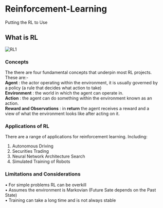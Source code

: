 # Reinforcement-Learning
Putting the RL to Use
## What is RL
![RL1](https://user-images.githubusercontent.com/16501642/139697600-6410feb9-9a0c-4e9b-beda-302e46fea4a9.png)
### Concepts 
The there are four fundamental concepts that 
underpin most RL projects.    
These are:-    
 **Agent** : the actor operating within the environment, it is usually governed by a policy (a rule that decides what action to take)     
 **Environment** : the world in which the agent can operate in.    
 **Action** : the agent can do something within the environment known as an action.    
 **Reward and Observations** : in **return** the agent receives a reward and a view of what the environment looks like after acting on it.   
 


### Applications of RL 
There are a range of applications for reinforcement learning. Including: 
1. Autonomous Driving 
2. Securities Trading 
3. Neural Network Architecture Search 
4. Simulated Training of Robots 

### Limitations and Considerations 
  • For simple problems RL can be overkill     
  • Assumes the environment is Markovian (Future Sate depends on the Past State)    
  • Training can take a long time and is not always stable     
